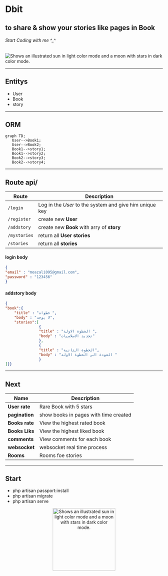 # Dbit
## to share & show your stories like pages in Book
###### Start Coding with me ^_^

<picture>
  <source media="(prefers-color-scheme: dark)" srcset="https://laravelnews.imgix.net/images/laravel-featured.png?ixlib=php-3.3.1">
  <source media="(prefers-color-scheme: light)" srcset="https://laravelnews.imgix.net/images/laravel-featured.png?ixlib=php-3.3.1">
  <img   alt="Shows an illustrated sun in light color mode and a moon with stars in dark color mode." src="https://laravelnews.imgix.net/images/laravel-featured.png?ixlib=php-3.3.1">
</picture>

--------------------------------------------
 ## Entitys
- User
- Book
- story
 ------------------------------------------
 ## ORM
 ```mermaid
graph TD;
    User-->Book1;
    User-->Book2;
    Book1-->story1;
    Book1-->story2;
    Book2-->story3;
    Book2-->story4;
```
-------------------------------------------
## Route api/
| **Route** | Description |
| --- | --- |
| `/login` | Log in the *User* to the system and give him unique key |
| `/register` | create new **User**  |
| `/addstory` | create new **Book** with arry of **story**  |
| `/mystories` | return all **User**  **stories**  |  
| `/stories` | return all **stories**  | 

#### login body
```json
{
"email" : "moazali095@gmail.com",
"password" : "123456"
}
```

#### addstory body
 
```json
{  
"book":{
    "title" : "خطوات ",
    "body" : "لا يوجد",
    "stories":[ 
               {
               "title" : "الخطوة الاولة ",
               "body" : "تحديد الاسلاسيات"
               },
               {
               "title" : "الخطوة التانية",
               "body" : "العودة الي الخطوة الاولة " 
               }
]}}
```
-------------------------------------------
## Next
| **Name** | Description |
| --- | --- |
| **User rate** | Rare Book with 5 stars |
| **pagination** | show books in pages with time created |
| **Books rate** | View the highest rated book  |
| **Books Liks** | View the highest liked book  |
| **comments** | View comments for each book  |
| **websocket** | websocket real time process  |
| **Rooms** | Rooms foe stories |

-------------------------------------------
## Start
- php artisan passport:install
- php artisan migrate
- php artisan serve
<div style="text-align:center">
<picture>
  <source media="(prefers-color-scheme: dark)" srcset="https://user-images.githubusercontent.com/25423296/163456776-7f95b81a-f1ed-45f7-b7ab-8fa810d529fa.png">
  <source media="(prefers-color-scheme: light)" srcset="https://user-images.githubusercontent.com/25423296/163456779-a8556205-d0a5-45e2-ac17-42d089e3c3f8.png">
  <img width="200" height="200"  alt="Shows an illustrated sun in light color mode and a moon with stars in dark color mode." src="https://user-images.githubusercontent.com/25423296/163456779-a8556205-d0a5-45e2-ac17-42d089e3c3f8.png">
</picture></div>
 



